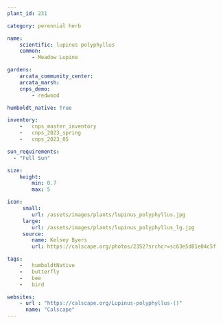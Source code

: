 ```yaml
---
plant_id: 231 

category: perennial herb

name: 
    scientific: lupinus polyphyllus 
    common: 
        - Meadow Lupine 

gardens:
    arcata_community_center:
    arcata_marsh:
    cnps_demo: 
        - redwood

humboldt_native: True

inventory: 
    -   cnps_master_inventory
    -   cnps_2023_spring
    -   cnps_2023_05 

sun_requirements:
  - "Full Sun"

size:
    height: 
        min: 0.7 
        max: 5

icon: 
     small: 
        url: /assets/images/plants/lupinus_polyphyllus.jpg
     large: 
        url: /assets/images/plants/lupinus_polyphyllus_lg.jpg
     source: 
        name: Kelsey Byers 
        url: https://calscape.org/photos/2352?srchcr=sc63e5d81e04c5f

tags: 
    -   humboldtNative
    -   butterfly 
    -   bee
    -   bird

websites:
    - url : "https://calscape.org/Lupinus-polyphyllus-()"
      name: "Calscape"
---
```

